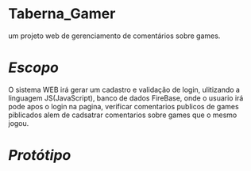 # Taberna_Gamer
um projeto web de gerenciamento de comentários sobre games.

# *Escopo*
O sistema WEB irá gerar um cadastro e validação de login, ulitizando a linguagem JS(JavaScript), banco de dados FireBase, onde o usuario irá pode apos o login na pagina, verificar comentarios publicos de games piblicados alem de cadsatrar comentarios sobre games que o mesmo jogou.

# *Protótipo*
